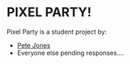 # PIXEL PARTY!

Pixel Party is a student project by:
* [Pete Jones](https://github.com/pjz987/)
* Everyone else pending responses....
